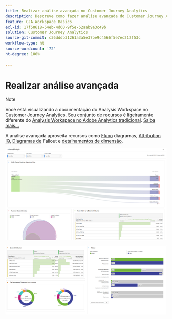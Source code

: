 ```yaml
---
title: Realizar análise avançada no Customer Journey Analytics
description: Descreve como fazer análise avançada do Customer Journey Analytics no Espaço de trabalho.
feature: CJA Workspace Basics
exl-id: 17f50618-54eb-4d60-9f5e-62aab9a3c49b
solution: Customer Journey Analytics
source-git-commit: c36dddb31261a3a5e37be9c4566f5e7ec212f53c
workflow-type: ht
source-wordcount: '72'
ht-degree: 100%

---
```


# Realizar análise avançada

>[!NOTE]
>
>Você está visualizando a documentação do Analysis Workspace no Customer Journey Analytics. Seu conjunto de recursos é ligeiramente diferente do [Analysis Workspace no Adobe Analytics tradicional](https://experienceleague.adobe.com/docs/analytics/analyze/analysis-workspace/home.html?lang=pt-BR). [Saiba mais...](/help/getting-started/cja-aa.md)

A análise avançada aproveita recursos como [Fluxo](/help/analysis-workspace/visualizations/c-flow/flow.md) diagramas, [Attribution IQ](/help/analysis-workspace/attribution/overview.md), [Diagramas de](/help/analysis-workspace/visualizations/fallout/fallout-flow.md) Fallout e [detalhamentos de dimensão](/help/components/dimensions/t-breakdown-fa.md).

![Captura de tela 1 do Espaço de trabalho](assets/cja-adv-analysis1.png)

![Captura de tela 2 do Espaço de trabalho](assets/cja-adv-analysis2.png)
